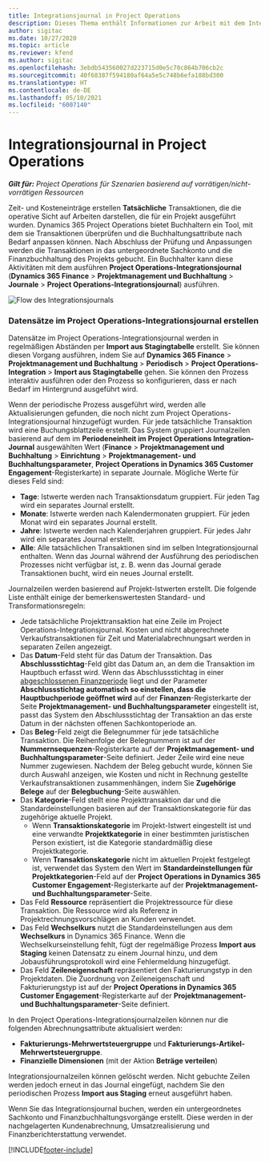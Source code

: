 ```yaml
---
title: Integrationsjournal in Project Operations
description: Dieses Thema enthält Informationen zur Arbeit mit dem Integrationsjournal in Project Operations.
author: sigitac
ms.date: 10/27/2020
ms.topic: article
ms.reviewer: kfend
ms.author: sigitac
ms.openlocfilehash: 3ebdb543560027d223715d0e5c70c864b706cb2c
ms.sourcegitcommit: 40f68387f594180af64a5e5c748b6efa188bd300
ms.translationtype: HT
ms.contentlocale: de-DE
ms.lasthandoff: 05/10/2021
ms.locfileid: "6007140"
---
```

# <a name="integration-journal-in-project-operations"></a>Integrationsjournal in Project Operations

_**Gilt für:** Project Operations für Szenarien basierend auf vorrätigen/nicht-vorrätigen Ressourcen_

Zeit- und Kosteneinträge erstellen **Tatsächliche** Transaktionen, die die operative Sicht auf Arbeiten darstellen, die für ein Projekt ausgeführt wurden. Dynamics 365 Project Operations bietet Buchhaltern ein Tool, mit dem sie Transaktionen überprüfen und die Buchhaltungsattribute nach Bedarf anpassen können. Nach Abschluss der Prüfung und Anpassungen werden die Transaktionen in das untergeordnete Sachkonto und die Finanzbuchhaltung des Projekts gebucht. Ein Buchhalter kann diese Aktivitäten mit dem ausführen **Project Operations-Integrationsjournal** (**Dynamics 365 Finance** > **Projektmanagement und Buchhaltung** > **Journale** > **Project Operations-Integrationsjournal**) ausführen.

![Flow des Integrationsjournals](./media/IntegrationJournal.png)

### <a name="create-records-in-the-project-operations-integration-journal"></a>Datensätze im Project Operations-Integrationsjournal erstellen

Datensätze im Project Operations-Integrationsjournal werden in regelmäßigen Abständen per **Import aus Stagingtabelle** erstellt. Sie können diesen Vorgang ausführen, indem Sie auf **Dynamics 365 Finance** > **Projektmanagement und Buchhaltung** > **Periodisch** > **Project Operations-Integration** > **Import aus Stagingtabelle** gehen. Sie können den Prozess interaktiv ausführen oder den Prozess so konfigurieren, dass er nach Bedarf im Hintergrund ausgeführt wird.

Wenn der periodische Prozess ausgeführt wird, werden alle Aktualisierungen gefunden, die noch nicht zum Project Operations-Integrationsjournal hinzugefügt wurden. Für jede tatsächliche Transaktion wird eine Buchungsblattzeile erstellt.
Das System gruppiert Journalzeilen basierend auf dem im **Periodeneinheit im Project Operations Integration-Journal** ausgewählten Wert (**Finance** > **Projektmanagement und Buchhaltung** > **Einrichtung** > **Projektmanagement- und Buchhaltungsparameter**, **Project Operations in Dynamics 365 Customer Engagement**-Registerkarte) in separate Journale. Mögliche Werte für dieses Feld sind:

  - **Tage**: Istwerte werden nach Transaktionsdatum gruppiert. Für jeden Tag wird ein separates Journal erstellt.
  - **Monate**: Istwerte werden nach Kalendermonaten gruppiert. Für jeden Monat wird ein separates Journal erstellt.
  - **Jahre**: Istwerte werden nach Kalenderjahren gruppiert. Für jedes Jahr wird ein separates Journal erstellt.
  - **Alle**: Alle tatsächlichen Transaktionen sind im selben Integrationsjournal enthalten. Wenn das Journal während der Ausführung des periodischen Prozesses nicht verfügbar ist, z. B. wenn das Journal gerade Transaktionen bucht, wird ein neues Journal erstellt.

Journalzeilen werden basierend auf Projekt-Istwerten erstellt. Die folgende Liste enthält einige der bemerkenswertesten Standard- und Transformationsregeln:

  - Jede tatsächliche Projekttransaktion hat eine Zeile im Project Operations-Integrationsjournal. Kosten und nicht abgerechnete Verkaufstransaktionen für Zeit und Materialabrechnungsart werden in separaten Zeilen angezeigt.
  - Das **Datum**-Feld steht für das Datum der Transaktion. Das **Abschlussstichtag**-Feld gibt das Datum an, an dem die Transaktion im Hauptbuch erfasst wird. Wenn das Abschlussstichtag in einer [abgeschlossenen Finanzperiode](/dynamics365/finance/general-ledger/close-general-ledger-at-period-end) liegt und der Parameter **Abschlussstichtag automatisch so einstellen, dass die Hauptbuchperiode geöffnet wird** auf der **Finanzen**-Registerkarte der Seite **Projektmanagement- und Buchhaltungsparameter** eingestellt ist, passt das System den Abschlussstichtag der Transaktion an das erste Datum in der nächsten offenen Sachkontoperiode an.
  - Das **Beleg**-Feld zeigt die Belegnummer für jede tatsächliche Transaktion. Die Reihenfolge der Belegnummern ist auf der **Nummernsequenzen**-Registerkarte auf der **Projektmanagement- und Buchhaltungsparameter**-Seite definiert. Jeder Zeile wird eine neue Nummer zugewiesen. Nachdem der Beleg gebucht wurde, können Sie durch Auswahl anzeigen, wie Kosten und nicht in Rechnung gestellte Verkaufstransaktionen zusammenhängen, indem Sie **Zugehörige Belege** auf der **Belegbuchung**-Seite auswählen.
  - Das **Kategorie**-Feld stellt eine Projekttransaktion dar und die Standardeinstellungen basieren auf der Transaktionskategorie für das zugehörige aktuelle Projekt.
    - Wenn **Transaktionskategorie** im Projekt-Istwert eingestellt ist und eine verwandte **Projektkategorie** in einer bestimmten juristischen Person existiert, ist die Kategorie standardmäßig diese Projektkategorie.
    - Wenn **Transaktionskategorie** nicht im aktuellen Projekt festgelegt ist, verwendet das System den Wert im **Standardeinstellungen für Projektkategorien**-Feld auf der **Project Operations in Dynamics 365 Customer Engagement**-Registerkarte auf der **Projektmanagement- und Buchhaltungsparameter**-Seite.
  - Das Feld **Ressource** repräsentiert die Projektressource für diese Transaktion. Die Ressource wird als Referenz in Projektrechnungsvorschlägen an Kunden verwendet.
  - Das Feld **Wechselkurs** nutzt die Standardeinstellungen aus dem **Wechselkurs** in Dynamics 365 Finance. Wenn die Wechselkurseinstellung fehlt, fügt der regelmäßige Prozess **Import aus Staging** keinen Datensatz zu einem Journal hinzu, und dem Jobausführungsprotokoll wird eine Fehlermeldung hinzugefügt.
  - Das Feld **Zeileneigenschaft** repräsentiert den Fakturierungstyp in den Projektdaten. Die Zuordnung von Zeileneigenschaft und Fakturierungstyp ist auf der **Project Operations in Dynamics 365 Customer Engagement**-Registerkarte auf der **Projektmanagement- und Buchhaltungsparameter**-Seite definiert.

In den Project Operations-Integrationsjournalzeilen können nur die folgenden Abrechnungsattribute aktualisiert werden:

- **Fakturierungs-Mehrwertsteuergruppe** und **Fakturierungs-Artikel-Mehrwertsteuergruppe**.
- **Finanzielle Dimensionen** (mit der Aktion **Beträge verteilen**)

Integrationsjournalzeilen können gelöscht werden. Nicht gebuchte Zeilen werden jedoch erneut in das Journal eingefügt, nachdem Sie den periodischen Prozess **Import aus Staging** erneut ausgeführt haben.

Wenn Sie das Integrationsjournal buchen, werden ein untergeordnetes Sachkonto und Finanzbuchhaltungsvorgänge erstellt. Diese werden in der nachgelagerten Kundenabrechnung, Umsatzrealisierung und Finanzberichterstattung verwendet.


[!INCLUDE[footer-include](../includes/footer-banner.md)]